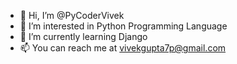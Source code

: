 - 👋 Hi, I’m @PyCoderVivek
- 👀 I’m interested in Python Programming Language
- 🌱 I’m currently learning Django
- 📫 You can reach me at vivekgupta7p@gmail.com

<!---
PyCoderVivek/PyCoderVivek is a ✨ special ✨ repository because its `README.md` (this file) appears on your GitHub profile.
You can click the Preview link to take a look at your changes.
--->
